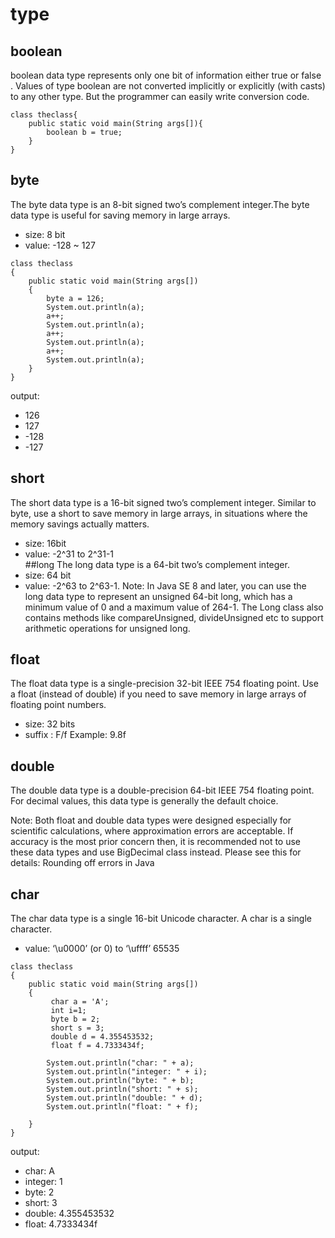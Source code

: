 # type
## boolean
boolean data type represents only one bit of information either true or false . 
Values of type boolean are not converted implicitly or explicitly (with casts) to any other type. 
But the programmer can easily write conversion code.
```
class theclass{
    public static void main(String args[]){
        boolean b = true;
    }
}
```
## byte
The byte data type is an 8-bit signed two’s complement integer.The byte data type is useful for saving memory in large arrays.
- size: 8 bit
- value: -128 ~ 127
```
class theclass
{
    public static void main(String args[]) 
    {
        byte a = 126;
        System.out.println(a);
        a++;
        System.out.println(a);
        a++;
        System.out.println(a);
        a++;
        System.out.println(a);
    }    
}
```
output:
- 126
- 127
- -128
- -127
## short
The short data type is a 16-bit signed two’s complement integer. Similar to byte, use a short to save memory in large arrays, in situations where the memory savings actually matters.
- size: 16bit
- value: -2^31 to 2^31-1\
##long
The long data type is a 64-bit two’s complement integer.
- size: 64 bit
- value: -2^63 to 2^63-1.
Note: In Java SE 8 and later, you can use the long data type to represent an unsigned 64-bit long, which has a minimum value of 0 and a maximum value of 264-1. The Long class also contains methods like compareUnsigned, divideUnsigned etc to support arithmetic operations for unsigned long.
## float
The float data type is a single-precision 32-bit IEEE 754 floating point. Use a float (instead of double) if you need to save memory in large arrays of floating point numbers.
- size: 32 bits
- suffix : F/f Example: 9.8f
## double
The double data type is a double-precision 64-bit IEEE 754 floating point. For decimal values, this data type is generally the default choice.

Note: Both float and double data types were designed especially for scientific calculations, where approximation errors are acceptable. If accuracy is the most prior concern then, it is recommended not to use these data types and use BigDecimal class instead.
Please see this for details: Rounding off errors in Java
## char
The char data type is a single 16-bit Unicode character. A char is a single character.
- value: ‘\u0000’ (or 0) to ‘\uffff’ 65535
```
class theclass
{
    public static void main(String args[]) 
    {
         char a = 'A';
         int i=1;
         byte b = 2;
         short s = 3;
         double d = 4.355453532;
         float f = 4.7333434f;
        
        System.out.println("char: " + a); 
        System.out.println("integer: " + i); 
        System.out.println("byte: " + b); 
        System.out.println("short: " + s); 
        System.out.println("double: " + d); 
        System.out.println("float: " + f); 
        
    }    
}
```
output:
- char: A
- integer: 1
- byte: 2
- short: 3
- double: 4.355453532
- float: 4.7333434f
